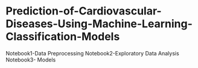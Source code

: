 # Prediction-of-Cardiovascular-Diseases-Using-Machine-Learning-Classification-Models
Notebook1-Data Preprocessing
Notebook2-Exploratory Data Analysis
Notebook3- Models
